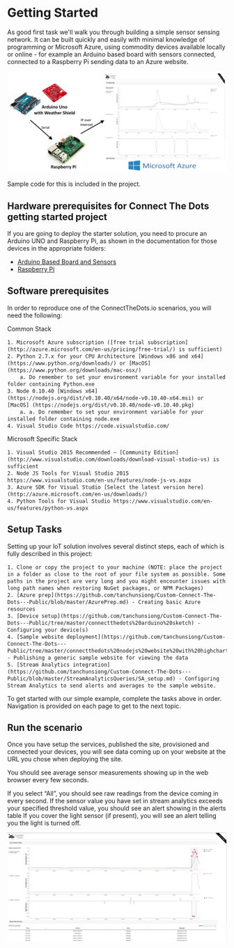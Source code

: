 # Getting Started #
As good first task we'll walk you through building a simple sensor sensing network. It can be built quickly and easily with minimal knowledge of programming or Microsoft Azure, using commodity devices available locally or online - for example an Arduino based board with sensors connected, connected to a Raspberry Pi sending data to an Azure website. 


![](images/Arduino-Pi-IoT.jpg)


Sample code for this is included in the project.

## Hardware prerequisites for Connect The Dots getting started project ##
If you are going to deploy the starter solution, you need to procure an Arduino UNO and Raspberry Pi, as shown in the documentation for those devices in the appropriate folders:

- [Arduino Based Board and Sensors](https://github.com/tanchunsiong/Custom-Connect-The-Dots---Public/tree/master/connectthedots%20arduino%20sketch)
- [Raspberry Pi](https://github.com/tanchunsiong/Custom-Connect-The-Dots---Public/tree/master/connectthedotsservice%20RPi2%20headed%20app%20-%20GPIO)

## Software prerequisites ##
In order to reproduce one of the ConnectTheDots.io scenarios, you will need the following:

Common Stack

	1. Microsoft Azure subscription ([free trial subscription](http://azure.microsoft.com/en-us/pricing/free-trial/) is sufficient)
	2. Python 2.7.x for your CPU Architecture [Windows x86 and x64](https://www.python.org/downloads/) or [MacOS] (https://www.python.org/downloads/mac-osx/)
		a. Do remember to set your environment variable for your installed folder containing Python.exe 
	3. Node 0.10.40 [Windows x64](https://nodejs.org/dist/v0.10.40/x64/node-v0.10.40-x64.msi) or [MacOS] (https://nodejs.org/dist/v0.10.40/node-v0.10.40.pkg)
		a. a. Do remember to set your environment variable for your installed folder containing node.exe 
	4. Visual Studio Code https://code.visualstudio.com/

Microsoft Specific Stack 

	1. Visual Studio 2015 Recommended – [Community Edition](http://www.visualstudio.com/downloads/download-visual-studio-vs) is sufficient
	2. Node JS Tools for Visual Studio 2015 https://www.visualstudio.com/en-us/features/node-js-vs.aspx
	3. Azure SDK for Visual Studio [Select the latest version here](http://azure.microsoft.com/en-us/downloads/)
	4. Python Tools for Visual Studio https://www.visualstudio.com/en-us/features/python-vs.aspx

## Setup Tasks ##
Setting up your IoT solution involves several distinct steps, each of which is fully described in this project:

	1. Clone or copy the project to your machine (NOTE: place the project in a folder as close to the root of your file system as possible. Some paths in the project are very long and you might encounter issues with long path names when restoring NuGet packages, or NPM Packages)
	2. [Azure prep](https://github.com/tanchunsiong/Custom-Connect-The-Dots---Public/blob/master/AzurePrep.md) - Creating basic Azure resources
	3. [Device setup](https://github.com/tanchunsiong/Custom-Connect-The-Dots---Public/tree/master/connectthedots%20arduino%20sketch) - Configuring your device(s)
	4. [Sample website deployment](https://github.com/tanchunsiong/Custom-Connect-The-Dots---Public/tree/master/connectthedots%20nodejs%20website%20with%20highcharts) - Publishing a generic sample website for viewing the data
	5. [Stream Analytics integration](https://github.com/tanchunsiong/Custom-Connect-The-Dots---Public/blob/master/StreamAnalyticsQueries/SA_setup.md) - Configuring Stream Analytics to send alerts and averages to the sample website.
  
To get started with our simple example, complete the tasks above in order. Navigation is provided on each page to get to the next topic.

## Run the scenario ##

Once you have setup the services, published the site, provisioned and connected your devices, you will see data coming up on your website at the URL you chose when deploying the site.

You should see average sensor measurements showing up in the web browser every few seconds.

If you select “All”, you should see raw readings from the device coming in every second.
If the sensor value you have set in stream analytics exceeds your specified threshold value, you should see an alert showing in the alerts table
If you cover the light sensor (if present), you will see an alert telling you the light is turned off.

![](images/WebsiteCapture.jpg)
